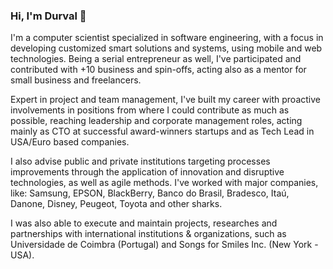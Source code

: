 ### Hi, I'm Durval 👋

I'm a computer scientist specialized in software engineering, with a focus in developing customized smart solutions and systems, using mobile and web technologies. Being a serial entrepreneur as well, I've participated and contributed with +10 business and spin-offs, acting also as a mentor for small business and freelancers.

Expert in project and team management, I've built my career with proactive involvements in positions from where I could contribute as much as possible, reaching leadership and corporate management roles, acting mainly as CTO at successful award-winners startups and as Tech Lead in USA/Euro based companies.

I also advise public and private institutions targeting processes improvements through the application of innovation and disruptive technologies, as well as agile methods. I've worked with major companies, like: Samsung, EPSON, BlackBerry, Banco do Brasil, Bradesco, Itaú, Danone, Disney, Peugeot, Toyota and other sharks.

I was also able to execute and maintain projects, researches and partnerships with international institutions & organizations, such as Universidade de Coimbra (Portugal) and Songs for Smiles Inc. (New York - USA).
